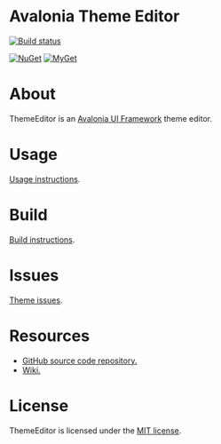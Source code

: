 # Avalonia Theme Editor

[![Build status](https://dev.azure.com/wieslawsoltes/ThemeEditor/_apis/build/status/ThemeEditor)](https://dev.azure.com/wieslawsoltes/ThemeEditor/_build/latest?definitionId=20)

[![NuGet](https://img.shields.io/nuget/v/ThemeEditor.ViewModels.svg)](https://www.nuget.org/packages/ThemeEditor.ViewModels) [![MyGet](https://img.shields.io/myget/themeeditor-nightly/vpre/ThemeEditor.ViewModels.svg?label=myget)](https://www.myget.org/gallery/themeeditor-nightly) 

# About

ThemeEditor is an [Avalonia UI Framework](http://avaloniaui.net/) theme editor.

# Usage

[Usage instructions](https://github.com/wieslawsoltes/ThemeEditor/wiki/Usage).

# Build

[Build instructions](https://github.com/wieslawsoltes/ThemeEditor/wiki/Build).

# Issues

[Theme issues](https://github.com/wieslawsoltes/ThemeEditor/wiki/Issues).

# Resources

* [GitHub source code repository.](https://github.com/wieslawsoltes/ThemeEditor)
* [Wiki.](https://github.com/wieslawsoltes/ThemeEditor/wiki)

# License

ThemeEditor is licensed under the [MIT license](LICENSE.TXT).
